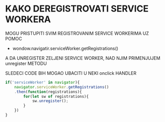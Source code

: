 # KAKO DEREGISTROVATI SERVICE WORKERA

MOGU PRISTUPITI SVIM REGISTROVANIM SERVICE WORKERIMA UZ POMOC

- wondow.navigatir.serviceWorker.getRegistrations()

A DA UNREGISTER ZELJENI SERVICE WORKER, NAD NJIM PRIMENJUJEM unregister METODU

SLEDECI CODE BIH MOGAO UBACITI U NEKI onclick HANDLER

```javascript
if('serviceWorker' in navigator){
    navigator.serviceWorker.getRegistrations()
    .then(function(registrations){
        for(let sw of registrations){
            sw.unregister();
        }
    })
}
```